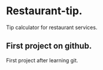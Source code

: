 # Restaurant-tip.

Tip calculator for restaurant services.

## First project on github.

First project after learning git.
